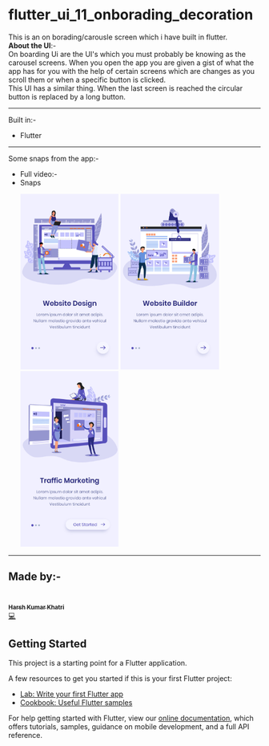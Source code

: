 # flutter_ui_11_onborading_decoration

This is an on borading/carousle screen which i have built in flutter.
<br>
**About the UI**:-<br>
On boarding Ui are the UI's which you must probably be knowing as the carousel screens. When you open the app you are given a gist of what the app has for you with the help of certain screens which are changes as you scroll them or when a specific button is clicked.<br>
This UI has a similar thing. When the last screen is reached the circular button is replaced by a long button.
___
Built in:-
* Flutter
___
Some snaps from the app:-
* Full video:-
* Snaps
  <p>
  <img src="1.jpg" height=350>
  <img src="2.jpg" height=350>
  <img src="3.jpg" height=350>
  </p>

___
## Made by:-
<a href="http://bit.ly/iamharsh"><img src="https://avatars1.githubusercontent.com/u/42743629?s=460&u=1f68b5930fca70c68c90e2392798643919a7eeed&v=4" width="100px;" alt=""/><br /><sub><b>Harsh Kumar Khatri</b></sub></a><br /><a href="" title="Code">💻</a>
## Getting Started

This project is a starting point for a Flutter application.

A few resources to get you started if this is your first Flutter project:

- [Lab: Write your first Flutter app](https://flutter.dev/docs/get-started/codelab)
- [Cookbook: Useful Flutter samples](https://flutter.dev/docs/cookbook)

For help getting started with Flutter, view our
[online documentation](https://flutter.dev/docs), which offers tutorials,
samples, guidance on mobile development, and a full API reference.
